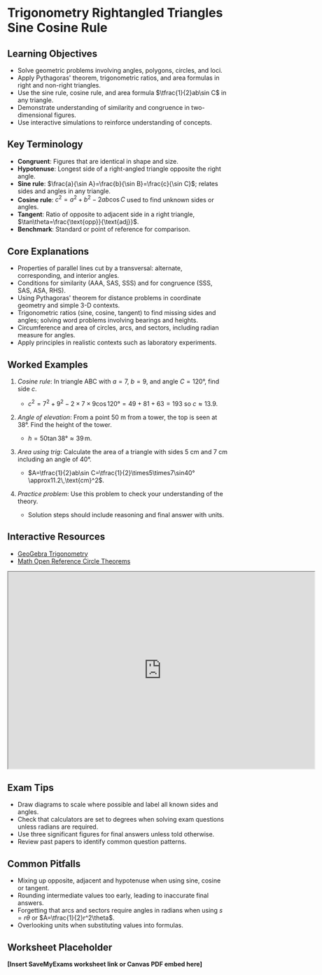 # Trigonometry Rightangled Triangles Sine Cosine Rule

## Learning Objectives
- Solve geometric problems involving angles, polygons, circles, and loci.
- Apply Pythagoras' theorem, trigonometric ratios, and area formulas in right and non-right triangles.
- Use the sine rule, cosine rule, and area formula $\tfrac{1}{2}ab\sin C$ in any triangle.
- Demonstrate understanding of similarity and congruence in two-dimensional figures.
- Use interactive simulations to reinforce understanding of concepts.

## Key Terminology
- **Congruent**: Figures that are identical in shape and size.
- **Hypotenuse**: Longest side of a right-angled triangle opposite the right angle.
- **Sine rule**: $\frac{a}{\sin A}=\frac{b}{\sin B}=\frac{c}{\sin C}$; relates sides and angles in any triangle.
- **Cosine rule**: $c^2=a^2+b^2-2ab\cos C$ used to find unknown sides or angles.
- **Tangent**: Ratio of opposite to adjacent side in a right triangle, $\tan\theta=\frac{\text{opp}}{\text{adj}}$.
- **Benchmark**: Standard or point of reference for comparison.

## Core Explanations
- Properties of parallel lines cut by a transversal: alternate, corresponding, and interior angles.
- Conditions for similarity (AAA, SAS, SSS) and for congruence (SSS, SAS, ASA, RHS).
- Using Pythagoras' theorem for distance problems in coordinate geometry and simple 3-D contexts.
- Trigonometric ratios (sine, cosine, tangent) to find missing sides and angles; solving word problems involving bearings and heights.
- Circumference and area of circles, arcs, and sectors, including radian measure for angles.
- Apply principles in realistic contexts such as laboratory experiments.

## Worked Examples
1. *Cosine rule*: In triangle ABC with $a=7$, $b=9$, and angle $C=120°$, find side $c$.
   - $c^2=7^2+9^2-2\times7\times9\cos120°=49+81+63=193$ so $c\approx13.9$.
2. *Angle of elevation*: From a point 50 m from a tower, the top is seen at 38°. Find the height of the tower.
   - $h=50\tan38°\approx39\,\text{m}$.
3. *Area using trig*: Calculate the area of a triangle with sides 5 cm and 7 cm including an angle of 40°.
   - $A=\tfrac{1}{2}ab\sin C=\tfrac{1}{2}\times5\times7\sin40°\approx11.2\,\text{cm}^2$.

4. *Practice problem*: Use this problem to check your understanding of the theory.
   - Solution steps should include reasoning and final answer with units.
## Interactive Resources
- [GeoGebra Trigonometry](https://www.geogebra.org/m/tuhnVmxm)
- [Math Open Reference Circle Theorems](https://www.mathopenref.com/)
<iframe src="https://www.geogebra.org/material/iframe/id/mw3vhs57/width/700/height/450/border/888888/rc/false/ai/false/sdz/false" width="700" height="450" title="Interactive simulation" loading="lazy"></iframe>

## Exam Tips
- Draw diagrams to scale where possible and label all known sides and angles.
- Check that calculators are set to degrees when solving exam questions unless radians are required.
- Use three significant figures for final answers unless told otherwise.
- Review past papers to identify common question patterns.

## Common Pitfalls
- Mixing up opposite, adjacent and hypotenuse when using sine, cosine or tangent.
- Rounding intermediate values too early, leading to inaccurate final answers.
- Forgetting that arcs and sectors require angles in radians when using $s=r\theta$ or $A=\tfrac{1}{2}r^2\theta$.
- Overlooking units when substituting values into formulas.

## Worksheet Placeholder
**[Insert SaveMyExams worksheet link or Canvas PDF embed here]**
